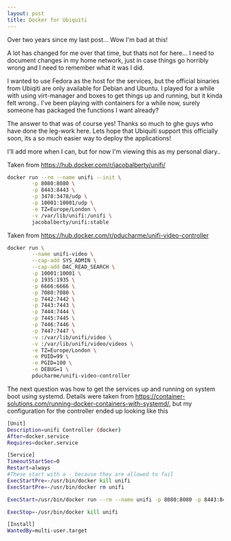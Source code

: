```yaml
---
layout: post
title: Docker for Ubiquiti
---
```


Over two years since my last post... Wow I'm bad at this!

A lot has changed for me over that time, but thats not for here...  I need to document changes in my home network, just in case things go horribly wrong and I need to remember what it was I did.

I wanted to use Fedora as the host for the services, but the official binaries from Ubiqiti are only available for Debian and Ubuntu.  I played for a while with using virt-manager and boxes to get things up and running, but it kinda felt wrong..   I've been playing with containers for a while now, surely someone has packaged the functions I want already?

The answer to that was of course yes!  Thanks so much to ghe guys who have done the leg-work here.  Lets hope that Ubiquiti support this officially soon, its a so much easier way to deploy the applications!

I'll add more when I can, but for now I'm viewing this as my personal diary..

Taken from <https://hub.docker.com/r/jacobalberty/unifi/>

```bash
docker run --rm --name unifi --init \
        -p 8080:8080 \
        -p 8443:8443 \
        -p 3478:3478/udp \
        -p 10001:10001/udp \
        -e TZ=Europe/London \
        -v /var/lib/unifi:/unifi \
        jacobalberty/unifi:stable
```

Taken from <https://hub.docker.com/r/pducharme/unifi-video-controller>

```bash
docker run \
        --name unifi-video \
        --cap-add SYS_ADMIN \
        --cap-add DAC_READ_SEARCH \
        -p 10001:10001 \
        -p 1935:1935 \
        -p 6666:6666 \
        -p 7080:7080 \
        -p 7442:7442 \
        -p 7443:7443 \
        -p 7444:7444 \
        -p 7445:7445 \
        -p 7446:7446 \
        -p 7447:7447 \
        -v :/var/lib/unifi/video \
        -v :/var/lib/unifi/video/videos \
        -e TZ=Europe/London \
        -e PUID=99 \
        -e PGID=100 \
        -e DEBUG=1 \
        pducharme/unifi-video-controller
```

The next question was how to get the services up and running on system boot using systemd.  Details were taken from <https://container-solutions.com/running-docker-containers-with-systemd/>, but my configuration for the controller ended up looking like this

```bash
[Unit]
Description=unifi Controller (docker)
After=docker.service
Requires=docker.service

[Service]
TimeoutStartSec=0
Restart=always
#These start with a - because they are allowed to fail
ExecStartPre=-/usr/bin/docker kill unifi
ExecStartPre=-/usr/bin/docker rm unifi

ExecStart=/usr/bin/docker run --rm --name unifi -p 8080:8080 -p 8443:8443 -p 3478:3478/udp -p 10001:10001/udp -e TZ=\'Europe/London\' -v /var/lib/unifi:/unifi jacobalberty/unifi:stable

ExecStop=-/usr/bin/docker kill unifi

[Install]
WantedBy=multi-user.target
```
